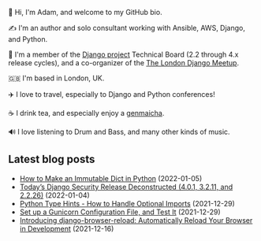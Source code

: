 <p>👋 Hi, I'm Adam, and welcome to my GitHub bio.<p>✍️ I'm an author and solo consultant working with Ansible, AWS, Django, and Python.<p>🦄 I'm a member of the <a class="reference external" href="https://www.djangoproject.com/foundation/teams/">Django project</a> Technical Board (2.2 through 4.x release cycles), and a co-organizer of the <a class="reference external" href="https://www.djangolondon.com/">The London Django Meetup</a>.<p>🇬🇧 I'm based in London, UK.<p>✈️ I love to travel, especially to Django and Python conferences!<p>☕️ I drink tea, and especially enjoy a <a class="reference external" href="https://en.wikipedia.org/wiki/Genmaicha">genmaicha</a>.<p>🔊 I love listening to Drum and Bass, and many other kinds of music.</p></p></p></p></p></p></p>

## Latest blog posts

* [How to Make an Immutable Dict in Python](https://adamj.eu/tech/2022/01/05/how-to-make-immutable-dict-in-python/) (2022-01-05)
* [Today’s Django Security Release Deconstructed (4.0.1, 3.2.11, and 2.2.26)](https://adamj.eu/tech/2022/01/04/django-security-release/) (2022-01-04)
* [Python Type Hints - How to Handle Optional Imports](https://adamj.eu/tech/2021/12/29/python-type-hints-optional-imports/) (2021-12-29)
* [Set up a Gunicorn Configuration File, and Test It](https://adamj.eu/tech/2021/12/29/set-up-a-gunicorn-configuration-file-and-test-it/) (2021-12-29)
* [Introducing django-browser-reload: Automatically Reload Your Browser in Development](https://adamj.eu/tech/2021/12/16/introducing-django-browser-reload/) (2021-12-16)